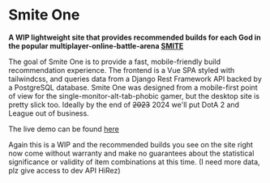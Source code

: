 # Smite One  
**A WIP lightweight site that provides recommended builds for each God in the popular multiplayer-online-battle-arena [SMITE](https://smitegame.com/.)**  
  
The goal of Smite One is to provide a fast, mobile-friendly build recommendation experience. The frontend is a Vue SPA styled with tailwindcss, and queries data from a Django Rest Framework API backed by a PostgreSQL database. Smite One was designed from a mobile-first point of view for the single-monitor-alt-tab-phobic gamer, but the desktop site is pretty slick too. Ideally by the end of ~~2023~~ 2024 we'll put DotA 2 and League out of business.
  
The live demo can be found [here](https://smite-one-production.up.railway.app/)

Again this is a WIP and the recommended builds you see on the site right now come without warranty and make no guarantees about the statistical significance or validity of item combinations at this time. (I need more data, plz give access to dev API HiRez)